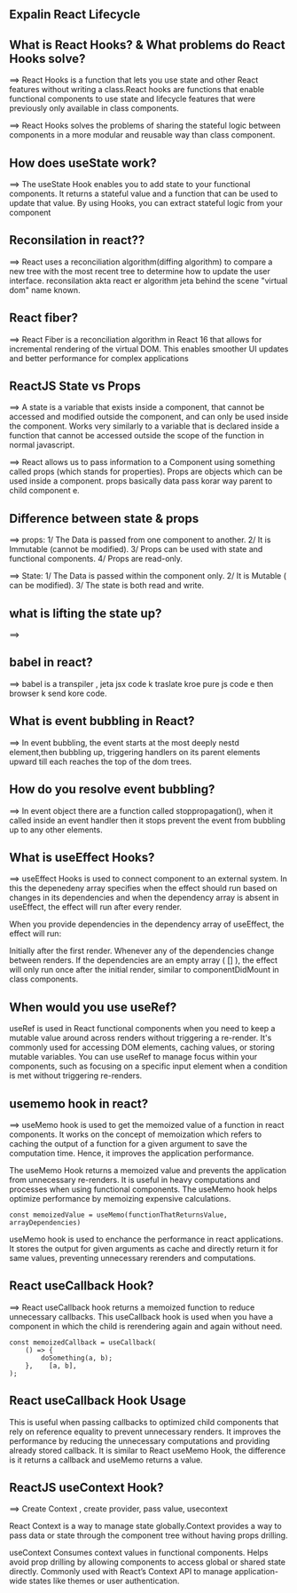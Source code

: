 ## Expalin React Lifecycle


## What is React Hooks? & What problems do React Hooks solve?
==> React Hooks is a function that lets you use state and other React features without writing a class.React hooks are functions that enable functional components to use state and lifecycle features that were previously only available in class components. 

==> React Hooks solves the problems of sharing the stateful logic between components in a more modular and reusable way than class component.

## How does useState work?
==> The useState Hook enables you to add state to your functional components. It returns a stateful value and a function that can be used to update that value. By using Hooks, you can extract stateful logic from your component

## Reconsilation in react??
==> React uses a reconciliation algorithm(diffing algorithm) to compare a new tree with the most recent tree to determine how to update the user interface. reconsilation akta react er algorithm jeta behind the scene "virtual dom" name known.

## React fiber?
==> React Fiber is a reconciliation algorithm in React 16 that allows for incremental rendering of the virtual DOM. This enables smoother UI updates and better performance for complex applications

## ReactJS State vs Props
==> A state is a variable that exists inside a component, that cannot be accessed and modified outside the component, and can only be used inside the component. Works very similarly to a variable that is declared inside a function that cannot be accessed outside the scope of the function in normal javascript.

==> React allows us to pass information to a Component using something called props (which stands for properties). Props are objects which can be used inside a component. props basically data pass korar way parent to child component e.

## Difference between state & props

==> props: 
1/ The Data is passed from one component to another.
2/ It is Immutable (cannot be modified).
3/ Props can be used with state and functional components.
4/ Props are read-only.

==> State:
1/ The Data is passed within the component only.
2/ It is Mutable ( can be modified).
3/ The state is both read and write.

## what is lifting the state up?
==> 

## babel in react?
==> babel is a transpiler , jeta jsx code k traslate kroe pure js code e then browser k send kore code.

## What is event bubbling in React?
==> In event bubbling, the event starts at the most deeply nestd element,then bubbling up, triggering handlers on its parent elements upward till each reaches the top of the dom trees.

## How do you resolve event bubbling?
==> In event object there are a function called stoppropagation(), when it called inside an event handler then it stops prevent the event from bubbling up to any other elements.

## What is useEffect Hooks?
==> useEffect Hooks is used to connect component to an external system. In this the depenedeny array specifies when the effect should run based on changes in its dependencies and when the dependency array is absent in useEffect, the effect will run after every render.

When you provide dependencies in the dependency array of useEffect, the effect will run:

Initially after the first render.
Whenever any of the dependencies change between renders.
If the dependencies are an empty array ( [] ), the effect will only run once after the initial render, similar to componentDidMount in class components.

## When would you use useRef?
useRef is used in React functional components when you need to keep a mutable value around across renders without triggering a re-render. It's commonly used for accessing DOM elements, caching values, or storing mutable variables. You can use useRef to manage focus within your components, such as focusing on a specific input element when a condition is met without triggering re-renders.


## usememo hook in react?
==> useMemo hook is used to get the memoized value of a function in react components. It works on the concept of memoization which refers to caching the output of a function for a given argument to save the computation time. Hence, it improves the application performance.

The useMemo Hook returns a memoized value and prevents the application from unnecessary re-renders. It is useful in heavy computations and processes when using functional components. The useMemo hook helps optimize performance by memoizing expensive calculations.

```
const memoizedValue = useMemo(functionThatReturnsValue, arrayDependencies)
```
useMemo hook is used to enchance the performance in react applications. It stores the output for given arguments as cache and directly return it for same values, preventing unnecessary rerenders and computations.

## React useCallback Hook?

==> React useCallback hook returns a memoized function to reduce unnecessary callbacks. This useCallback hook is used when you have a component in which the child is rerendering again and again without need.

```
const memoizedCallback = useCallback(
    () => {
        doSomething(a, b);
    },    [a, b],
);
```

## React useCallback Hook Usage
This is useful when passing callbacks to optimized child components that rely on reference equality to prevent unnecessary renders.
It improves the performance by reducing the unnecessary computations and providing already stored callback.
It is similar to React useMemo Hook, the difference is it returns a callback and useMemo returns a value.

## ReactJS useContext Hook?
==> Create Context , create provider, pass value, usecontext

React Context is a way to manage state globally.Context provides a way to pass data or state through the component tree without having props drilling.

useContext
Consumes context values in functional components.
Helps avoid prop drilling by allowing components to access global or shared state directly.
Commonly used with React’s Context API to manage application-wide states like themes or user authentication.



